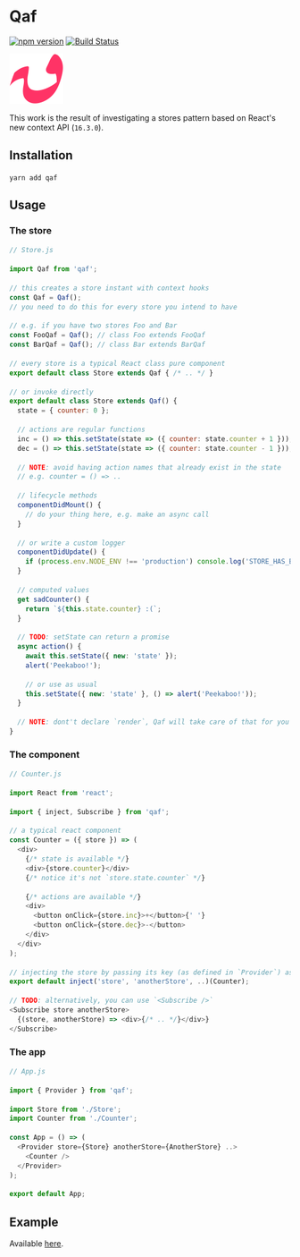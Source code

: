 # Qaf

[![npm version](https://badge.fury.io/js/qaf.svg)](https://badge.fury.io/js/qaf) [![Build Status](https://travis-ci.org/sonaye/qaf.svg?branch=master)](https://travis-ci.org/sonaye/qaf)

<img src="qaf.svg" alt="Qaf Logo" width="96">

This work is the result of investigating a stores pattern based on React's new context API (`16.3.0`).

## Installation

`yarn add qaf`

## Usage

### The store

```js
// Store.js

import Qaf from 'qaf';

// this creates a store instant with context hooks
const Qaf = Qaf();
// you need to do this for every store you intend to have

// e.g. if you have two stores Foo and Bar
const FooQaf = Qaf(); // class Foo extends FooQaf
const BarQaf = Qaf(); // class Bar extends BarQaf

// every store is a typical React class pure component
export default class Store extends Qaf { /* .. */ }

// or invoke directly
export default class Store extends Qaf() {
  state = { counter: 0 };

  // actions are regular functions
  inc = () => this.setState(state => ({ counter: state.counter + 1 }));
  dec = () => this.setState(state => ({ counter: state.counter - 1 }));

  // NOTE: avoid having action names that already exist in the state
  // e.g. counter = () => ..

  // lifecycle methods
  componentDidMount() {
    // do your thing here, e.g. make an async call
  }

  // or write a custom logger
  componentDidUpdate() {
    if (process.env.NODE_ENV !== 'production') console.log('STORE_HAS_BEEN_UPDATED');
  }

  // computed values
  get sadCounter() {
    return `${this.state.counter} :(`;
  }

  // TODO: setState can return a promise
  async action() {
    await this.setState({ new: 'state' });
    alert('Peekaboo!');

    // or use as usual
    this.setState({ new: 'state' }, () => alert('Peekaboo!'));
  }

  // NOTE: dont't declare `render`, Qaf will take care of that for you
}
```

### The component

```js
// Counter.js

import React from 'react';

import { inject, Subscribe } from 'qaf';

// a typical react component
const Counter = ({ store }) => (
  <div>
    {/* state is available */}
    <div>{store.counter}</div>
    {/* notice it's not `store.state.counter` */}

    {/* actions are available */}
    <div>
      <button onClick={store.inc}>+</button>{' '}
      <button onClick={store.dec}>-</button>
    </div>
  </div>
);

// injecting the store by passing its key (as defined in `Provider`) as a string
export default inject('store', 'anotherStore', ..)(Counter);

// TODO: alternatively, you can use `<Subscribe />`
<Subscribe store anotherStore>
  {(store, anotherStore) => <div>{/* .. */}</div>}
</Subscribe>
```

### The app

```js
// App.js

import { Provider } from 'qaf';

import Store from './Store';
import Counter from './Counter';

const App = () => (
  <Provider store={Store} anotherStore={AnotherStore} ..>
    <Counter />
  </Provider>
);

export default App;
```

## Example

Available [here](/blob/master/src/example).
